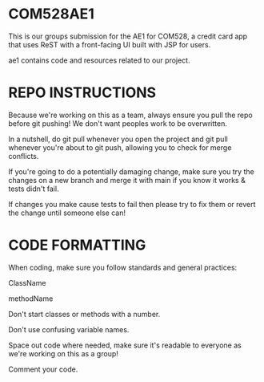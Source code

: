 # COM528AE1
This is our groups submission for the AE1 for COM528, a credit card app that uses ReST with a front-facing UI built with JSP for users.

ae1 contains code and resources related to our project.

# REPO INSTRUCTIONS
Because we're working on this as a team, always ensure you pull the repo before git pushing! We don't want peoples work to be overwritten.

In a nutshell, do git pull whenever you open the project and git pull whenever you're about to git push, allowing you to check for merge conflicts.

If you're going to do a potentially damaging change, make sure you try the changes on a new branch and merge it with main if you know it works & tests didn't fail.

If changes you make cause tests to fail then please try to fix them or revert the change until someone else can!

# CODE FORMATTING
When coding, make sure you follow standards and general practices:

ClassName

methodName

Don't start classes or methods with a number.

Don't use confusing variable names.

Space out code where needed, make sure it's readable to everyone as we're working on this as a group!

Comment your code.
